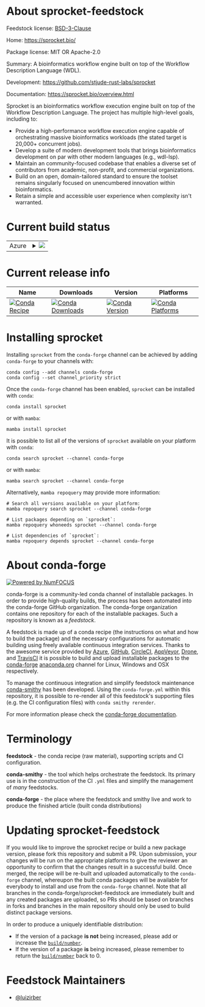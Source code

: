 About sprocket-feedstock
========================

Feedstock license: [BSD-3-Clause](https://github.com/conda-forge/sprocket-feedstock/blob/main/LICENSE.txt)

Home: https://sprocket.bio/

Package license: MIT OR Apache-2.0

Summary: A bioinformatics workflow engine built on top of the Workflow Description Language (WDL).

Development: https://github.com/stjude-rust-labs/sprocket

Documentation: https://sprocket.bio/overview.html

Sprocket is an bioinformatics workflow execution engine built on top of the Workflow Description Language.
The project has multiple high-level goals, including to:

- Provide a high-performance workflow execution engine capable of orchestrating massive bioinformatics workloads (the stated target is 20,000+ concurrent jobs).
- Develop a suite of modern development tools that brings bioinformatics development on par with other modern languages (e.g., wdl-lsp).
- Maintain an community-focused codebase that enables a diverse set of contributors from academic, non-profit, and commercial organizations.
- Build on an open, domain-tailored standard to ensure the toolset remains singularly focused on unencumbered innovation within bioinformatics.
- Retain a simple and accessible user experience when complexity isn't warranted.

Current build status
====================


<table>
    
  <tr>
    <td>Azure</td>
    <td>
      <details>
        <summary>
          <a href="https://dev.azure.com/conda-forge/feedstock-builds/_build/latest?definitionId=23948&branchName=main">
            <img src="https://dev.azure.com/conda-forge/feedstock-builds/_apis/build/status/sprocket-feedstock?branchName=main">
          </a>
        </summary>
        <table>
          <thead><tr><th>Variant</th><th>Status</th></tr></thead>
          <tbody><tr>
              <td>linux_64</td>
              <td>
                <a href="https://dev.azure.com/conda-forge/feedstock-builds/_build/latest?definitionId=23948&branchName=main">
                  <img src="https://dev.azure.com/conda-forge/feedstock-builds/_apis/build/status/sprocket-feedstock?branchName=main&jobName=linux&configuration=linux%20linux_64_" alt="variant">
                </a>
              </td>
            </tr><tr>
              <td>linux_aarch64</td>
              <td>
                <a href="https://dev.azure.com/conda-forge/feedstock-builds/_build/latest?definitionId=23948&branchName=main">
                  <img src="https://dev.azure.com/conda-forge/feedstock-builds/_apis/build/status/sprocket-feedstock?branchName=main&jobName=linux&configuration=linux%20linux_aarch64_" alt="variant">
                </a>
              </td>
            </tr><tr>
              <td>osx_64</td>
              <td>
                <a href="https://dev.azure.com/conda-forge/feedstock-builds/_build/latest?definitionId=23948&branchName=main">
                  <img src="https://dev.azure.com/conda-forge/feedstock-builds/_apis/build/status/sprocket-feedstock?branchName=main&jobName=osx&configuration=osx%20osx_64_" alt="variant">
                </a>
              </td>
            </tr><tr>
              <td>osx_arm64</td>
              <td>
                <a href="https://dev.azure.com/conda-forge/feedstock-builds/_build/latest?definitionId=23948&branchName=main">
                  <img src="https://dev.azure.com/conda-forge/feedstock-builds/_apis/build/status/sprocket-feedstock?branchName=main&jobName=osx&configuration=osx%20osx_arm64_" alt="variant">
                </a>
              </td>
            </tr><tr>
              <td>win_64</td>
              <td>
                <a href="https://dev.azure.com/conda-forge/feedstock-builds/_build/latest?definitionId=23948&branchName=main">
                  <img src="https://dev.azure.com/conda-forge/feedstock-builds/_apis/build/status/sprocket-feedstock?branchName=main&jobName=win&configuration=win%20win_64_" alt="variant">
                </a>
              </td>
            </tr>
          </tbody>
        </table>
      </details>
    </td>
  </tr>
</table>

Current release info
====================

| Name | Downloads | Version | Platforms |
| --- | --- | --- | --- |
| [![Conda Recipe](https://img.shields.io/badge/recipe-sprocket-green.svg)](https://anaconda.org/conda-forge/sprocket) | [![Conda Downloads](https://img.shields.io/conda/dn/conda-forge/sprocket.svg)](https://anaconda.org/conda-forge/sprocket) | [![Conda Version](https://img.shields.io/conda/vn/conda-forge/sprocket.svg)](https://anaconda.org/conda-forge/sprocket) | [![Conda Platforms](https://img.shields.io/conda/pn/conda-forge/sprocket.svg)](https://anaconda.org/conda-forge/sprocket) |

Installing sprocket
===================

Installing `sprocket` from the `conda-forge` channel can be achieved by adding `conda-forge` to your channels with:

```
conda config --add channels conda-forge
conda config --set channel_priority strict
```

Once the `conda-forge` channel has been enabled, `sprocket` can be installed with `conda`:

```
conda install sprocket
```

or with `mamba`:

```
mamba install sprocket
```

It is possible to list all of the versions of `sprocket` available on your platform with `conda`:

```
conda search sprocket --channel conda-forge
```

or with `mamba`:

```
mamba search sprocket --channel conda-forge
```

Alternatively, `mamba repoquery` may provide more information:

```
# Search all versions available on your platform:
mamba repoquery search sprocket --channel conda-forge

# List packages depending on `sprocket`:
mamba repoquery whoneeds sprocket --channel conda-forge

# List dependencies of `sprocket`:
mamba repoquery depends sprocket --channel conda-forge
```


About conda-forge
=================

[![Powered by
NumFOCUS](https://img.shields.io/badge/powered%20by-NumFOCUS-orange.svg?style=flat&colorA=E1523D&colorB=007D8A)](https://numfocus.org)

conda-forge is a community-led conda channel of installable packages.
In order to provide high-quality builds, the process has been automated into the
conda-forge GitHub organization. The conda-forge organization contains one repository
for each of the installable packages. Such a repository is known as a *feedstock*.

A feedstock is made up of a conda recipe (the instructions on what and how to build
the package) and the necessary configurations for automatic building using freely
available continuous integration services. Thanks to the awesome service provided by
[Azure](https://azure.microsoft.com/en-us/services/devops/), [GitHub](https://github.com/),
[CircleCI](https://circleci.com/), [AppVeyor](https://www.appveyor.com/),
[Drone](https://cloud.drone.io/welcome), and [TravisCI](https://travis-ci.com/)
it is possible to build and upload installable packages to the
[conda-forge](https://anaconda.org/conda-forge) [anaconda.org](https://anaconda.org/)
channel for Linux, Windows and OSX respectively.

To manage the continuous integration and simplify feedstock maintenance
[conda-smithy](https://github.com/conda-forge/conda-smithy) has been developed.
Using the ``conda-forge.yml`` within this repository, it is possible to re-render all of
this feedstock's supporting files (e.g. the CI configuration files) with ``conda smithy rerender``.

For more information please check the [conda-forge documentation](https://conda-forge.org/docs/).

Terminology
===========

**feedstock** - the conda recipe (raw material), supporting scripts and CI configuration.

**conda-smithy** - the tool which helps orchestrate the feedstock.
                   Its primary use is in the construction of the CI ``.yml`` files
                   and simplify the management of *many* feedstocks.

**conda-forge** - the place where the feedstock and smithy live and work to
                  produce the finished article (built conda distributions)


Updating sprocket-feedstock
===========================

If you would like to improve the sprocket recipe or build a new
package version, please fork this repository and submit a PR. Upon submission,
your changes will be run on the appropriate platforms to give the reviewer an
opportunity to confirm that the changes result in a successful build. Once
merged, the recipe will be re-built and uploaded automatically to the
`conda-forge` channel, whereupon the built conda packages will be available for
everybody to install and use from the `conda-forge` channel.
Note that all branches in the conda-forge/sprocket-feedstock are
immediately built and any created packages are uploaded, so PRs should be based
on branches in forks and branches in the main repository should only be used to
build distinct package versions.

In order to produce a uniquely identifiable distribution:
 * If the version of a package **is not** being increased, please add or increase
   the [``build/number``](https://docs.conda.io/projects/conda-build/en/latest/resources/define-metadata.html#build-number-and-string).
 * If the version of a package **is** being increased, please remember to return
   the [``build/number``](https://docs.conda.io/projects/conda-build/en/latest/resources/define-metadata.html#build-number-and-string)
   back to 0.

Feedstock Maintainers
=====================

* [@luizirber](https://github.com/luizirber/)


<!-- dummy commit to enable rerendering -->

